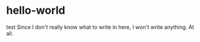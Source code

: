 # hello-world
test
Since I don't really know what to write in here, I won't write anything. At all. 
